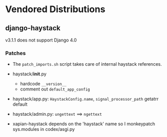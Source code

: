 # Vendored Distributions

## django-haystack

v3.1.1 does not support Django 4.0

### Patches

- The `patch_imports.sh` script takes care of internal haystack references.
- haystack/**init**.py
  - hardcode `__version__`
  - comment out `default_app_config`
- haystack/app.py: `HaystackConfig.name`, `signal_processor_path` getatrr default
- haystack/admin.py: `ungettext` ==> `ngettext`

- xapian-haystack depends on the 'haystack' name so I monkeypatch sys.modules in codex/asgi.py
